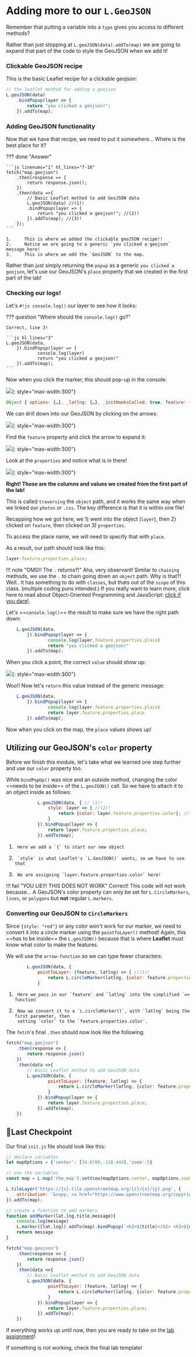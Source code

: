 # Adding more to our `L.GeoJSON`

Remember that putting a variable into a `type` gives you access to different methods?

Rather than just stopping at `L.geoJSON(data).addTo(map)` we are going to expand that part of the code to style the GeoJSON when we add it!

### Clickable GeoJSON recipe
This is the basic Leaflet recipe for a clickable geojson:

```javascript
// the leaflet method for adding a geojson
L.geoJSON(data)
    .bindPopup(layer => {
        return "you clicked a geojson!";
    }).addTo(map);
```

### Adding GeoJSON functionality

Now that we have that recipe, we need to put it somewhere... Where is the best place for it?

??? done "Answer"

    ```js linenums="1" hl_lines="7-10"
    fetch("map.geojson") 
        .then(response => { 
            return response.json();
        })
        .then(data =>{
            // Basic Leaflet method to add GeoJSON data
            L.geoJSON(data) //(1)!
            .bindPopup(layer => {
                return "you clicked a geojson!"; //(2)!
            }).addTo(map); //(3)!
        });
    ```

    1.     This is where we added the clickable geoJSON recipe!!
    2.     Notice we are going to a generic `you clicked a geojson` message here!
    3.     This is where we add the `GeoJSON` to the map.

Rather than just simply returning the `popup` as a generic `you clicked a geojson`, let's use our GeoJSON's `place` property that we created in the first part of the lab!

### Checking our logs!

Let's `#!js console.log()` our layer to see how it looks:

??? question "Where should the `console.log()` go?"

    Correct, line 3!
    
    ```js hl_lines="3"
    L.geoJSON(data,
        }).bindPopup(layer => {
                console.log(layer)
                return "you clicked a geojson!"
        }).addTo(map);
    ```

Now when you click the marker, this should pop-up in the console:

![](./media/clicked_geojson_console.png){: style="max-width:300"}

```js
Object { options: {…}, _latlng: {…}, _initHooksCalled: true, feature: {…}, defaultOptions: {}, _leaflet_id: 37, _eventParents: {…}, _mapToAdd: {…}, _map: {…}, _zoomAnimated: true, … }
```

We can drill down into our GeoJSON by clicking on the arrows:

![](./media/open_object.png){: style="max-width:300"}

Find the `feature` property and click the arrow to expand it:

![](./media/expanded_object.png){: style="max-width:300"}

Look at the `properties` and notice what is in there!

![](./media/drill_down.png){: style="max-width:300"}

**Right! Those are the columns and values we created from the first part of the lab!**

This is called `traversing` the `object` path, and it works the same way when we linked our `photos` or `.css`. The key difference is that it is within one file!

Recapping how we got here, we 1) went into the object (`layer`), then 2) clicked on `feature`, then clicked on 3) `properties`.

To access the place name, we will need to specify that with `place`.

As a result, our path should look like this:

```js
layer.feature.properties.place;
```

!!! note "OMG!! The `.` returns?!"
    Aha, very observant! Similar to `chaining` methods, we use the `.` to chain going down an `object` path. Why is that?! Well.. It has something to do with `classes`, but thats out of the `scope` of this class. (multiple coding puns intended.) If you really want to learn more, click here to read about Object-Oriented Programming and JavaScript: [click if you dare!](https://developer.mozilla.org/en-US/docs/Learn/JavaScript/Objects/Classes_in_JavaScript).

Let's ==`console.log()`== the result to make sure we have the right path down:

```js hl_lines="3"
    L.geoJSON(data,
        }).bindPopup(layer => {
                console.log(layer.feature.properties.place)
                return "you clicked a geojson!"
        }).addTo(map);
```

When you click a point, the correct `value` should show up:

![](./media/woo_console.png){: style="max-width:300"}

Woo!! Now let's `return` this value instead of the generic message:

```js hl_lines="4"
    L.geoJSON(data,
        }).bindPopup(layer => {
                console.log(layer.feature.properties.place)
                return layer.feature.properties.place
        }).addTo(map);
```

Now when you click on the map, the `place` values shows up!

## Utilizing our GeoJSON's `color` property

Before we finish this module, let's take what we learned one step further and use our `color` property too.

While `bindPopUp()` was nice and an outside method, changing the color ==needs to be inside== of the `L.geoJSON()` call. So we have to attach it to an object inside as follows:

``` js
            L.geoJSON(data, { // (1)!
                style: layer => { //(2)!
                    return {color: layer.feature.properties.color}; //(3)!
                }
            }).bindPopup(layer => {
                return layer.feature.properties.place;
            }).addTo(map);
```

1.      Here we add a `{` to start our new object
2.      `style` is what Leaflet's `L.GeoJSON()` wants, so we have to use that
3.      We are assigning `layer.feature.properties.color` here!

!!! fail "YOU LIE!!! THIS DOES NOT WORK"
    Correct! This code will not work because... A GeoJSON's color property can only be set for `L.CircleMarkers`, `lines`, or `polygons` but **not** regular `L.markers`.

### Converting our GeoJSON to `CircleMarkers`

Since `{style: "red"}` or any color won't work for our marker, we need to convert it into a circle marker using the `pointToLayer()` method! Again, this ==has to be inside== the `L.geoJSON()` because that is where **Leaflet** must know what color to make the features.

We will use the `arrow-function` so we can type fewer characters:

```javascript
        L.geoJSON(data, {
            pointToLayer: (feature, latlng) => { //(1)!
                return L.circleMarker(latlng, {color: feature.properties.color}); //(2)!
            }
```

1.      Here we pass in our `feature` and `latlng` into the simplified `=> function`
2.      Now we convert it to a `L.circleMarker()`, with `latlng` being the first parameter, then 
        setting `color` to the `feature.properties.color`. 

The `fetch`'s final `.then` should now look like the following:

```javascript hl_lines="7-12"
fetch("map.geojson")
    .then(response => {
        return response.json()
    })
    .then(data =>{
        // Basic Leaflet method to add GeoJSON data
        L.geoJSON(data, {
                pointToLayer: (feature, latlng) => { 
                    return L.circleMarker(latlng, {color: feature.properties.color})
                }
            }).bindPopup(layer => {
                return layer.feature.properties.place;
            }).addTo(map);
    })
```

## 🏁Last Checkpoint

Our final `init.js` file should look like this:

```js title="js/init.js" linenums="1" hl_lines="16-25"
// declare variables
let mapOptions = {'center': [34.0709,-118.444],'zoom':5}

// use the variables
const map = L.map('the_map').setView(mapOptions.center, mapOptions.zoom);

L.tileLayer('https://{s}.tile.openstreetmap.org/{z}/{x}/{y}.png', {
    attribution: '&copy; <a href="https://www.openstreetmap.org/copyright">OpenStreetMap</a> contributors'
}).addTo(map);

// create a function to add markers
function addMarker(lat,lng,title,message){
    console.log(message)
    L.marker([lat,lng]).addTo(map).bindPopup(`<h2>${title}</h2> <h3>${message}</h3>`)
    return message
}

fetch("map.geojson")
    .then(response => {
        return response.json()
    })
    .then(data =>{
        // Basic Leaflet method to add GeoJSON data
        L.geoJSON(data, {
                pointToLayer: (feature, latlng) => { 
                    return L.circleMarker(latlng, {color: feature.properties.color})
                }
            }).bindPopup(layer => {
                return layer.feature.properties.place;
            }).addTo(map);
    })
```

If everything works up until now, then you are ready to take on the [lab assignment](../../assignments/week3/lab_assignment.md)!

If something is not working, check the final lab template!